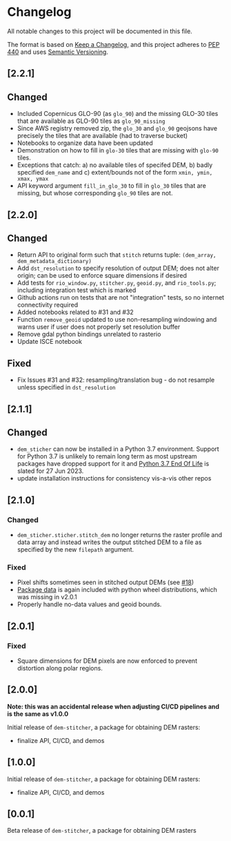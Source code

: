# Changelog

All notable changes to this project will be documented in this file.

The format is based on [Keep a Changelog](https://keepachangelog.com/en/1.0.0/),
and this project adheres to [PEP 440](https://www.python.org/dev/peps/pep-0440/)
and uses [Semantic Versioning](https://semver.org/spec/v2.0.0.html).

## [2.2.1]

## Changed
- Included Copernicus GLO-90 (as `glo_90`) and the missing GLO-30 tiles that are available as GLO-90 tiles as `glo_90_missing`
- Since AWS registry removed zip, the `glo_30` and `glo_90` geojsons have precisely the tiles that are available (had to traverse bucket)
- Notebooks to organize data have been updated
- Demonstration on how to fill in `glo-30` tiles that are missing with `glo-90` tiles.
- Exceptions that catch: a) no available tiles of specifed DEM, b) badly specified `dem_name` and c) extent/bounds not of the form `xmin, ymin, xmax, ymax`
- API keyword argument `fill_in_glo_30` to fill in `glo_30` tiles that are missing, but whose corresponding `glo_90` tiles are not.


## [2.2.0]

## Changed
- Return API to original form such that `stitch` returns tuple: `(dem_array, dem_metadata_dictionary)`
- Add `dst_resolution` to specify resolution of output DEM; does not alter origin; can be used to enforce square dimensions if desired
- Add tests for `rio_window.py`, `stitcher.py`, `geoid.py`, and `rio_tools.py`; including integration test which is marked
- Github actions run on tests that are not "integration" tests, so no internet connectivity required
- Added notebooks related to #31 and #32
- Function `remove_geoid` updated to use non-resampling windowing and warns user if user does not properly set resolution buffer
- Remove gdal python bindings unrelated to rasterio
- Update ISCE notebook

## Fixed
- Fix Issues #31 and #32: resampling/translation bug - do not resample unless specified in `dst_resolution`

## [2.1.1]

## Changed
* `dem_sticher` can now be installed in a Python 3.7 environment. Support for Python 3.7
  is unlikely to remain long term as most upstream packages have dropped support for it
  and [Python 3.7 End Of Life](https://endoflife.date/python) is slated for 27 Jun 2023.
* update installation instructions for consistency vis-a-vis other repos

## [2.1.0]

### Changed
* `dem_sticher.sticher.stitch_dem` no longer returns the raster profile and data
  array and instead writes the output stitched DEM to a file as specified by the
  new `filepath` argument.

### Fixed
* Pixel shifts sometimes seen in stitched output DEMs (see [#18](https://github.com/ACCESS-Cloud-Based-InSAR/dem-stitcher/pull/18))
* [Package data](dem_stitcher/data/) is again included with python wheel distributions,
  which was missing in v2.0.1
* Properly handle no-data values and geoid bounds.

## [2.0.1]

### Fixed
* Square dimensions for DEM pixels are now enforced to prevent distortion along polar regions.

## [2.0.0]

**Note: this was an accidental release when adjusting CI/CD pipelines and is the same as v1.0.0**

Initial release of `dem-stitcher`, a package for obtaining DEM rasters:
 * finalize API, CI/CD, and demos

## [1.0.0]

Initial release of `dem-stitcher`, a package for obtaining DEM rasters:
 * finalize API, CI/CD, and demos

## [0.0.1]

Beta release of `dem-stitcher`, a package for obtaining DEM rasters